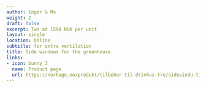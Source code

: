```yaml
---
author: Inger & Mo
weight: 2
draft: false
excerpt: Two at 1598 NOK per unit 
layout: single
location: Online
subtitle: for extra ventilation  
title: Side windows for the greenhouse
links:
- icon: bunny_3
  name: Product page
  url: https://norhage.no/produkt/tilbehor-til-drivhus-tre/sidevindu-til-drivhus-modellen-tre/ 
---
```


